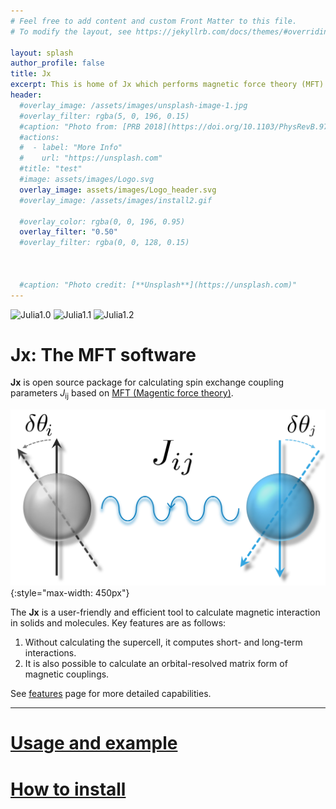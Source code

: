 ```yaml
---
# Feel free to add content and custom Front Matter to this file.
# To modify the layout, see https://jekyllrb.com/docs/themes/#overriding-theme-defaults

layout: splash
author_profile: false
title: Jx
excerpt: This is home of Jx which performs magnetic force theory (MFT) calculation.
header:
  #overlay_image: /assets/images/unsplash-image-1.jpg
  #overlay_filter: rgba(5, 0, 196, 0.15)
  #caption: "Photo from: [PRB 2018](https://doi.org/10.1103/PhysRevB.97.125132)"
  #actions:
  #  - label: "More Info"
  #    url: "https://unsplash.com"
  #title: "test"
  #image: assets/images/Logo.svg
  overlay_image: assets/images/Logo_header.svg
  #overlay_image: /assets/images/install2.gif
  
  #overlay_color: rgba(0, 0, 196, 0.95)
  overlay_filter: "0.50"
  #overlay_filter: rgba(0, 0, 128, 0.15)
  
  

  #caption: "Photo credit: [**Unsplash**](https://unsplash.com)"
---
```

![Julia1.0](https://img.shields.io/badge/Julia-1.0-blue.svg?longCache=true)  ![Julia1.1](https://img.shields.io/badge/Julia-1.1-blue.svg?longCache=true) ![Julia1.2](https://img.shields.io/badge/Julia-1.2-blue.svg?longCache=true) 

# **Jx**: The MFT software
**Jx** is open source package for calculating spin exchange coupling parameters *J*<sub>ij</sub> based on [MFT (Magentic force theory)](acknowledegment/#the-mft-history).

![Logo](assets/images/Logo.svg){:style="max-width: 450px"} <!--- #{:height="55%" width="55%" max-width=20px; } --->




The **Jx** is a user-friendly and efficient tool to calculate magnetic interaction in solids and molecules.
Key features are as follows:
1. Without calculating the supercell, it computes short- and long-term interactions.
1. It is also possible to calculate an orbital-resolved matrix form of magnetic couplings.

See [features](docs/feature) page for more detailed capabilities.

---
# [Usage and example](docs/#examples)

# [How to install](docs/#quick-start)
